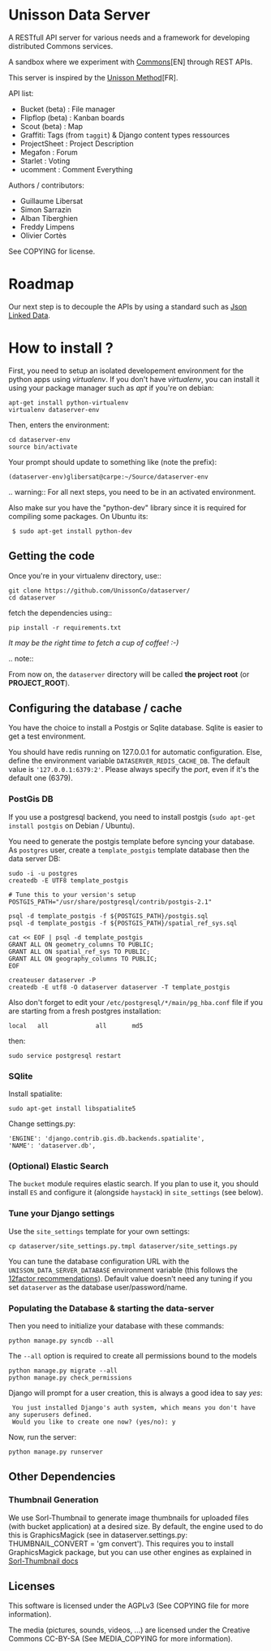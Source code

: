 Unisson Data Server
===================

A RESTfull API server for various needs and a framework for developing distributed Commons services.

A sandbox where we experiment with [Commons](http://wealthofthecommons.org/about)[EN] through REST APIs.

This server is inspired by the [Unisson Method](http://unisson.co/fr/projectbc/)[FR].

API list:

- Bucket (beta) : File manager
- Flipflop (beta) : Kanban boards
- Scout (beta) : Map
- Graffiti: Tags (from `taggit`) & Django content types ressources
- ProjectSheet : Project Description
- Megafon : Forum
- Starlet : Voting
- ucomment : Comment Everything


Authors / contributors:
  - Guillaume Libersat
  - Simon Sarrazin
  - Alban Tiberghien
  - Freddy Limpens
  - Olivier Cortès

See COPYING for license.



# Roadmap

Our next step is to decouple the APIs by using a standard such as [Json Linked Data](http://json-ld.org/).



# How to install ?

First, you need to setup an isolated developement environment for the
python apps using *virtualenv*. If you don't have *virtualenv*, you can
install it using your package manager such as *apt* if you're on
debian:

    apt-get install python-virtualenv
    virtualenv dataserver-env

Then, enters the environment:

    cd dataserver-env
    source bin/activate

Your prompt should update to something like (note the prefix):

    (dataserver-env)glibersat@carpe:~/Source/dataserver-env

.. warning:: For all next steps, you need to be in an activated environment.

Also make sur you have the "python-dev" library since it is required for compiling some packages. On Ubuntu its:

     $ sudo apt-get install python-dev


## Getting the code

Once you're in your virtualenv directory, use::

    git clone https://github.com/UnissonCo/dataserver/
    cd dataserver

fetch the dependencies using::

    pip install -r requirements.txt

*It may be the right time to fetch a cup of coffee! :-)*

.. note::

  From now on, the ``dataserver`` directory will be called **the project root** (or **PROJECT_ROOT**).



## Configuring the database / cache

You have the choice to install a Postgis or Sqlite database. Sqlite is easier to get a test environment.

You should have redis running on 127.0.0.1 for automatic configuration. Else, define the environment variable `DATASERVER_REDIS_CACHE_DB`. The default value is `'127.0.0.1:6379:2'`. Please always specify the *port*, even if it's the default one (6379).


### PostGis DB

If you use a postgresql backend, you need to install postgis (`sudo apt-get install postgis` on Debian / Ubuntu).

You need to generate the postgis template before syncing your database. As `postgres` user, create a `template_postgis` template database then the data server DB:

    sudo -i -u postgres
    createdb -E UTF8 template_postgis

    # Tune this to your version's setup
    POSTGIS_PATH="/usr/share/postgresql/contrib/postgis-2.1"

    psql -d template_postgis -f ${POSTGIS_PATH}/postgis.sql
    psql -d template_postgis -f ${POSTGIS_PATH}/spatial_ref_sys.sql

    cat << EOF | psql -d template_postgis
    GRANT ALL ON geometry_columns TO PUBLIC;
    GRANT ALL ON spatial_ref_sys TO PUBLIC;
    GRANT ALL ON geography_columns TO PUBLIC;
    EOF

    createuser dataserver -P
    createdb -E utf8 -O dataserver dataserver -T template_postgis

Also don't forget to edit your `/etc/postgresql/*/main/pg_hba.conf` file if you are starting from a fresh postgres installation:

    local   all             all       md5

then:

    sudo service postgresql restart



###  SQlite

Install spatialite:

    sudo apt-get install libspatialite5

Change settings.py:

    'ENGINE': 'django.contrib.gis.db.backends.spatialite',
    'NAME': 'dataserver.db',



### (Optional) Elastic Search

The `bucket` module requires elastic search. If you plan to use it, you should install `ES` and configure it (alongside `haystack`) in `site_settings` (see below).



### Tune your Django settings

Use the `site_settings` template for your own settings:

    cp dataserver/site_settings.py.tmpl dataserver/site_settings.py

You can tune the database configuration URL with the `UNISSON_DATA_SERVER_DATABASE` environment variable (this follows the [12factor recommendations](http://12factor.net/config)). Default value doesn't need any tuning if you set `dataserver` as the database user/password/name.



### Populating the Database & starting the data-server

Then you need to initialize your database with these commands:

    python manage.py syncdb --all

 The `--all` option is required to create all permissions bound to the models

    python manage.py migrate --all
    python manage.py check_permissions

Django will prompt for a user creation, this is always a good idea to say *yes*:

     You just installed Django's auth system, which means you don't have any superusers defined.
     Would you like to create one now? (yes/no): y

Now, run the server:

    python manage.py runserver

## Other Dependencies

### Thumbnail Generation
We use Sorl-Thumbnail to generate image thumbnails for uploaded files (with bucket application) at a desired size. By default, the engine used to do this is GraphicsMagick (see in dataserver.settings.py: THUMBNAIL_CONVERT = 'gm convert'). This requires you to install GraphicsMagick package, but you can use other engines as explained in [Sorl-Thumbnail docs](http://sorl-thumbnail.readthedocs.org/en/latest/requirements.html#image-library)


## Licenses

This software is licensed under the AGPLv3 (See COPYING file for more information).

The media (pictures, sounds, videos, ...) are licensed under the Creative Commons CC-BY-SA (See MEDIA_COPYING for more information).

